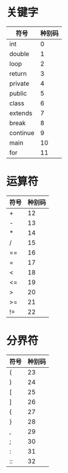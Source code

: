 # 关键字
|  符号   | 种别码  |
|  ----  | ----  |
|int|0|
|double|1|
|loop|2|
|return|3|
|private|4|
|public|5|
|class|6|
|extends|7|
|break|8|
|continue|9|
|main|10|
|for|11|

# 运算符
|  符号   | 种别码  |
|  ----  | ----  |
|+|12|
|-|13|
|*|14|
|/|15|
|==|16|
|=|17|
|<|18|
|<=|19|
|>|20|
|>=|21|
|!=|22|

# 分界符
|  符号   | 种别码  |
|  ----  | ----  |
|(|23|
|)|24|
|[|25|
|]|26|
|{|27|
|}|28|
|,|29|
|;|30|
|:|31|
|::|32|
